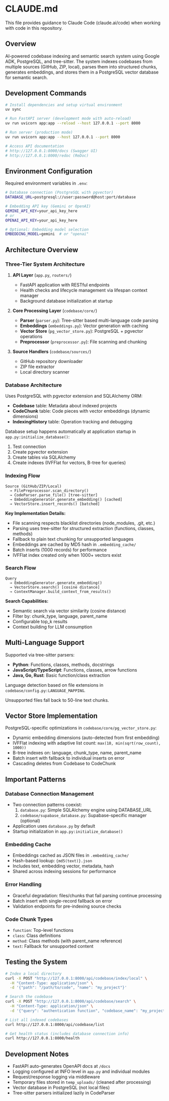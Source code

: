 # CLAUDE.md

This file provides guidance to Claude Code (claude.ai/code) when working with code in this repository.

## Overview

AI-powered codebase indexing and semantic search system using Google ADK, PostgreSQL, and tree-sitter. The system indexes codebases from multiple sources (GitHub, ZIP, local), parses them into structured chunks, generates embeddings, and stores them in a PostgreSQL vector database for semantic search.

## Development Commands

```bash
# Install dependencies and setup virtual environment
uv sync

# Run FastAPI server (development mode with auto-reload)
uv run uvicorn app:app --reload --host 127.0.0.1 --port 8000

# Run server (production mode)
uv run uvicorn app:app --host 127.0.0.1 --port 8000

# Access API documentation
# http://127.0.0.1:8000/docs (Swagger UI)
# http://127.0.0.1:8000/redoc (ReDoc)
```

## Environment Configuration

Required environment variables in `.env`:

```bash
# Database connection (PostgreSQL with pgvector)
DATABASE_URL=postgresql://user:password@host:port/database

# Embedding API key (Gemini or OpenAI)
GEMINI_API_KEY=your_api_key_here
# or
OPENAI_API_KEY=your_api_key_here

# Optional: Embedding model selection
EMBEDDING_MODEL=gemini  # or "openai"
```

## Architecture Overview

### Three-Tier System Architecture

1. **API Layer** (`app.py`, `routers/`)
   - FastAPI application with RESTful endpoints
   - Health checks and lifecycle management via lifespan context manager
   - Background database initialization at startup

2. **Core Processing Layer** (`codebase/core/`)
   - **Parser** (`parser.py`): Tree-sitter based multi-language code parsing
   - **Embeddings** (`embeddings.py`): Vector generation with caching
   - **Vector Store** (`pg_vector_store.py`): PostgreSQL + pgvector operations
   - **Preprocessor** (`preprocessor.py`): File scanning and chunking

3. **Source Handlers** (`codebase/sources/`)
   - GitHub repository downloader
   - ZIP file extractor
   - Local directory scanner

### Database Architecture

Uses PostgreSQL with pgvector extension and SQLAlchemy ORM:

- **Codebase** table: Metadata about indexed projects
- **CodeChunk** table: Code pieces with vector embeddings (dynamic dimensions)
- **IndexingHistory** table: Operation tracking and debugging

Database setup happens automatically at application startup in `app.py:initialize_database()`:
1. Test connection
2. Create pgvector extension
3. Create tables via SQLAlchemy
4. Create indexes (IVFFlat for vectors, B-tree for queries)

### Indexing Flow

```
Source (GitHub/ZIP/Local)
  → FilePreprocessor.scan_directory()
  → CodeParser.parse_file() [tree-sitter]
  → EmbeddingGenerator.generate_embedding() [cached]
  → VectorStore.insert_records() [batched]
```

**Key Implementation Details:**
- File scanning respects blacklist directories (node_modules, .git, etc.)
- Parsing uses tree-sitter for structured extraction (functions, classes, methods)
- Fallback to plain text chunking for unsupported languages
- Embeddings are cached by MD5 hash in `.embedding_cache/`
- Batch inserts (1000 records) for performance
- IVFFlat index created only when 1000+ vectors exist

### Search Flow

```
Query
  → EmbeddingGenerator.generate_embedding()
  → VectorStore.search() [cosine distance]
  → ContextManager.build_context_from_results()
```

**Search Capabilities:**
- Semantic search via vector similarity (cosine distance)
- Filter by: chunk_type, language, parent_name
- Configurable top_k results
- Context building for LLM consumption

## Multi-Language Support

Supported via tree-sitter parsers:
- **Python**: Functions, classes, methods, docstrings
- **JavaScript/TypeScript**: Functions, classes, arrow functions
- **Java, Go, Rust**: Basic function/class extraction

Language detection based on file extensions in `codebase/config.py:LANGUAGE_MAPPING`.

Unsupported files fall back to 50-line text chunks.

## Vector Store Implementation

PostgreSQL-specific optimizations in `codebase/core/pg_vector_store.py`:
- Dynamic embedding dimensions (auto-detected from first embedding)
- IVFFlat indexing with adaptive list count: `max(10, min(sqrt(row_count), 1000))`
- B-tree indexes on: language, chunk_type, name, parent_name
- Batch insert with fallback to individual inserts on error
- Cascading deletes from Codebase to CodeChunk

## Important Patterns

### Database Connection Management
- Two connection patterns coexist:
  1. `database.py`: Simple SQLAlchemy engine using DATABASE_URL
  2. `codebase/supabase_database.py`: Supabase-specific manager (optional)
- Application uses `database.py` by default
- Startup initialization in `app.py:initialize_database()`

### Embedding Cache
- Embeddings cached as JSON files in `.embedding_cache/`
- Hash-based lookup: `{md5(text)}.json`
- Includes text, embedding vector, metadata, hash
- Shared across indexing sessions for performance

### Error Handling
- Graceful degradation: files/chunks that fail parsing continue processing
- Batch insert with single-record fallback on error
- Validation endpoints for pre-indexing source checks

### Code Chunk Types
- `function`: Top-level functions
- `class`: Class definitions
- `method`: Class methods (with parent_name reference)
- `text`: Fallback for unsupported content

## Testing the System

```bash
# Index a local directory
curl -X POST "http://127.0.0.1:8000/api/codebase/index/local" \
  -H "Content-Type: application/json" \
  -d '{"path": "/path/to/code", "name": "my_project"}'

# Search the codebase
curl -X POST "http://127.0.0.1:8000/api/codebase/search" \
  -H "Content-Type: application/json" \
  -d '{"query": "authentication function", "codebase_name": "my_project", "top_k": 5}'

# List all indexed codebases
curl http://127.0.0.1:8000/api/codebase/list

# Get health status (includes database connection info)
curl http://127.0.0.1:8000/health
```

## Development Notes

- FastAPI auto-generates OpenAPI docs at `/docs`
- Logging configured at INFO level in `app.py` and individual modules
- Request/response logging via middleware
- Temporary files stored in `temp_uploads/` (cleaned after processing)
- Vector database in PostgreSQL (not local files)
- Tree-sitter parsers initialized lazily in CodeParser
